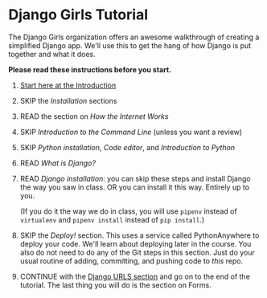 # Django Girls Tutorial

The Django Girls organization offers an awesome walkthrough of creating a simplified Django app. We'll use this to get the hang of how Django is put together and what it does.

**Please read these instructions before you start.**

1. [Start here at the Introduction](https://tutorial.djangogirls.org/en/)
2. SKIP the _Installation_ sections
3. READ the section on _How the Internet Works_
4. SKIP _Introduction to the Command Line_ (unless you want a review)
5. SKIP _Python installation_, _Code editor_, and _Introduction to Python_
6. READ _What is Django?_
7. READ _Django installation_: you can skip these steps and install Django the way you saw in class. OR you can install it this way. Entirely up to you.

    (If you do it the way we do in class, you will use `pipenv` instead of `virtualenv` and `pipenv install` instead of `pip install`.)

8. SKIP the _Deploy!_ section. This uses a service called PythonAnywhere to deploy your code. We'll learn about deploying later in the course. You also do not need to do any of the Git steps in this section. Just do your usual routine of adding, committing, and pushing code to _this_ repo.
9. CONTINUE with the [Django URLS section](https://tutorial.djangogirls.org/en/django_urls/#django-urls) and go on to the end of the tutorial. The last thing you will do is the section on Forms.

